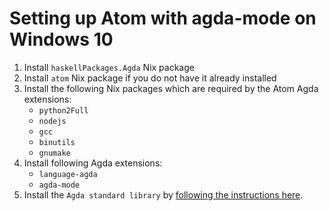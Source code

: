 # Setting up Atom with agda-mode on Windows 10

1. Install `haskellPackages.Agda` Nix package
2. Install `atom` Nix package if you do not have it already installed
3. Install the following Nix packages which are required by the Atom Agda extensions:
    * `python2Full`
    * `nodejs`
    * `gcc`
    * `binutils`
    * `gnumake`
4. Install following Agda extensions:
    * `language-agda`
    * `agda-mode`
5. Install the `Agda standard library` by [following the instructions here](https://github.com/agda/agda-stdlib/blob/master/notes/installation-guide.md).